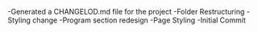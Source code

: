 -Generated a CHANGELOD.md file for the project
-Folder Restructuring
-Styling change
-Program section redesign
-Page Styling
-Initial Commit

